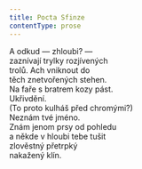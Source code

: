 ```yaml
---
title: Pocta Sfinze
contentType: prose
---
```


<section>

A odkud — zhloubi? —  
zaznívají trylky rozjívených  
trolů. Ach vniknout do  
těch znetvořených stehen.  
Na faře s bratrem kozy pást.  
Ukřivdění.  
(To proto kulháš před chromými?)  
Neznám tvé jméno.  
Znám jenom prsy od pohledu  
a někde v hloubi tebe tušit  
zlověstný přetrpký  
nakažený klín.

</section>

